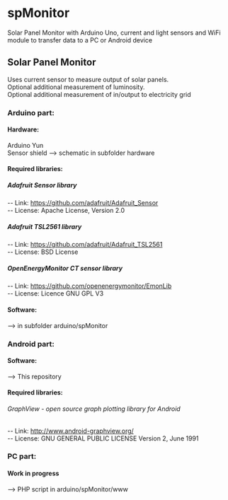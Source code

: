 # spMonitor
Solar Panel Monitor with Arduino Uno, current and light sensors and WiFi module to transfer data to a PC or Android device

## Solar Panel Monitor
 
Uses current sensor to measure output of solar panels.  
Optional additional measurement of luminosity.  
Optional additional measurement of in/output to electricity grid  

### Arduino part:
#### Hardware:
Arduino Yun  
Sensor shield --> schematic in subfolder hardware  
#### Required libraries:
##### Adafruit Sensor library  
-- Link: https://github.com/adafruit/Adafruit_Sensor  
-- License: Apache License, Version 2.0  

##### Adafruit TSL2561 library  
-- Link: https://github.com/adafruit/Adafruit_TSL2561  
-- License: BSD License  

##### OpenEnergyMonitor CT sensor library  
-- Link: https://github.com/openenergymonitor/EmonLib  
-- License: Licence GNU GPL V3  
#### Software:
--> in subfolder arduino/spMonitor
### Android part:
#### Software:
--> This repository
#### Required libraries:
###### GraphView - open source graph plotting library for Android
-- Link: http://www.android-graphview.org/  
-- License: GNU GENERAL PUBLIC LICENSE Version 2, June 1991
### PC part:
#### Work in progress
--> PHP script in arduino/spMonitor/www
